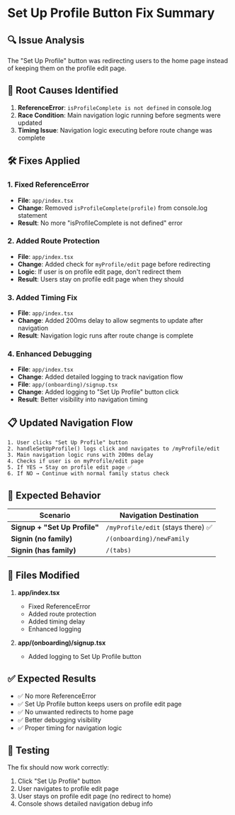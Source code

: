 # Set Up Profile Button Fix Summary

## 🔍 Issue Analysis
The "Set Up Profile" button was redirecting users to the home page instead of keeping them on the profile edit page.

## 🚨 Root Causes Identified

1. **ReferenceError**: `isProfileComplete is not defined` in console.log
2. **Race Condition**: Main navigation logic running before segments were updated
3. **Timing Issue**: Navigation logic executing before route change was complete

## 🛠️ Fixes Applied

### 1. Fixed ReferenceError
- **File**: `app/index.tsx`
- **Change**: Removed `isProfileComplete(profile)` from console.log statement
- **Result**: No more "isProfileComplete is not defined" error

### 2. Added Route Protection
- **File**: `app/index.tsx`
- **Change**: Added check for `myProfile/edit` page before redirecting
- **Logic**: If user is on profile edit page, don't redirect them
- **Result**: Users stay on profile edit page when they should

### 3. Added Timing Fix
- **File**: `app/index.tsx`
- **Change**: Added 200ms delay to allow segments to update after navigation
- **Result**: Navigation logic runs after route change is complete

### 4. Enhanced Debugging
- **File**: `app/index.tsx`
- **Change**: Added detailed logging to track navigation flow
- **File**: `app/(onboarding)/signup.tsx`
- **Change**: Added logging to "Set Up Profile" button click
- **Result**: Better visibility into navigation timing

## 📋 Updated Navigation Flow

```
1. User clicks "Set Up Profile" button
2. handleSetUpProfile() logs click and navigates to /myProfile/edit
3. Main navigation logic runs with 200ms delay
4. Checks if user is on myProfile/edit page
5. If YES → Stay on profile edit page ✅
6. If NO → Continue with normal family status check
```

## 🎯 Expected Behavior

| Scenario | Navigation Destination |
|----------|----------------------|
| **Signup + "Set Up Profile"** | `/myProfile/edit` (stays there) ✅ |
| **Signin (no family)** | `/(onboarding)/newFamily` |
| **Signin (has family)** | `/(tabs)` |

## 🔧 Files Modified

1. **app/index.tsx**
   - Fixed ReferenceError
   - Added route protection
   - Added timing delay
   - Enhanced logging

2. **app/(onboarding)/signup.tsx**
   - Added logging to Set Up Profile button

## ✅ Expected Results

- ✅ No more ReferenceError
- ✅ Set Up Profile button keeps users on profile edit page
- ✅ No unwanted redirects to home page
- ✅ Better debugging visibility
- ✅ Proper timing for navigation logic

## 🧪 Testing

The fix should now work correctly:
1. Click "Set Up Profile" button
2. User navigates to profile edit page
3. User stays on profile edit page (no redirect to home)
4. Console shows detailed navigation debug info

